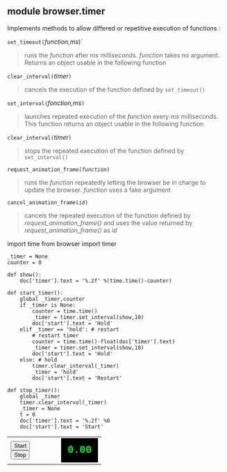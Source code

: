 module **browser.timer**
------------------------

Implements methods to allow differed or repetitive execution of functions :

`set_timeout(`_function,ms_)`
> runs the *function* after *ms* milliseconds. *function* takes no argument. Returns an object usable in the following function

`clear_interval(`_timer_`)`
> cancels the execution of the function defined by `set_timeout()`

`set_interval(`_fonction,ms_`)`
> launches repeated execution of the *function* every *ms* milliseconds. This function returns an object usable in the following function

`clear_interval(`_timer_`)`
> stops the repeated execution of the function defined by `set_interval()`

<code>request\_animation\_frame(*function*)</code>
> runs the *function* repeatedly letting the browser be in charge to update the browser. *function* uses a fake argument

<code>cancel\_animation\_frame(*id*)</code>
> cancels the  repeated execution of the function defined by *request_animation_frame()* and uses the value returned by *request_animation_frame()* as *id*

<div id="py_source">
    import time
    from browser import timer
    
    _timer = None
    counter = 0
    
    def show():
        doc['timer'].text = '%.2f' %(time.time()-counter)
    
    def start_timer():
        global _timer,counter
        if _timer is None:
            counter = time.time()
            _timer = timer.set_interval(show,10)
            doc['start'].text = 'Hold'
        elif _timer == 'hold': # restart
            # restart timer
            counter = time.time()-float(doc['timer'].text)
            _timer = timer.set_interval(show,10)
            doc['start'].text = 'Hold'
        else: # hold
            timer.clear_interval(_timer)
            _timer = 'hold'
            doc['start'].text = 'Restart'
    
    def stop_timer():
        global _timer
        timer.clear_interval(_timer)
        _timer = None
        t = 0
        doc['timer'].text = '%.2f' %0
        doc['start'].text = 'Start'

</div>

<script type='text/python'>
exec(doc['py_source'].text)
</script>

<table cellpadding=10>
<tr>
<td style="width:100px;">
<button id="start" onclick="start_timer()">Start</button>
<br><button id="stop" onclick="stop_timer()">Stop</button>
</td>
<td>
<div id="timer" style="background-color:black;color:#0F0;padding:15px;font-family:courier;font-weight:bold;font-size:23px;">0.00</div>
</td>
</tr>
</table>
